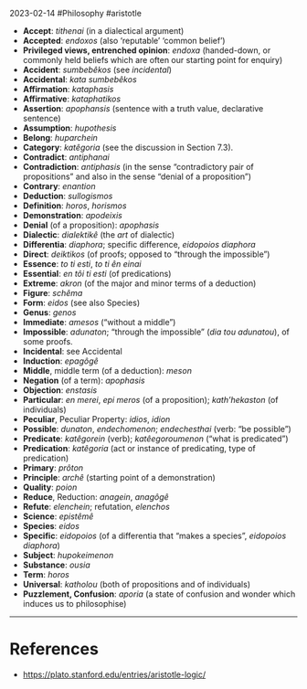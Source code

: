 2023-02-14
#Philosophy #aristotle    

- **Accept**: _tithenai_ (in a dialectical argument)
-  **Accepted**: _endoxos_ (also ‘reputable’ ‘common belief’)
-  **Privileged views, entrenched opinion**: *endoxa* (handed-down, or commonly held beliefs which are often our starting point for enquiry)
-   **Accident**: _sumbebêkos_ (see _incidental_)
-   **Accidental**: _kata sumbebêkos_
-   **Affirmation**: _kataphasis_
-   **Affirmative**: _kataphatikos_
-   **Assertion**: _apophansis_ (sentence with a truth value, declarative sentence)
-   **Assumption**: _hupothesis_
-   **Belong**: _huparchein_
-   **Category**: _katêgoria_ (see the discussion in Section 7.3).
-   **Contradict**: _antiphanai_
-   **Contradiction**: _antiphasis_ (in the sense “contradictory pair of propositions” and also in the sense “denial of a proposition”)
-   **Contrary**: _enantion_
-   **Deduction**: _sullogismos_
-   **Definition**: _horos_, _horismos_
-   **Demonstration**: _apodeixis_
-   **Denial** (of a proposition): _apophasis_
-   **Dialectic**: _dialektikê_ (the _art_ of dialectic)
-   **Differentia**: _diaphora_; specific difference, _eidopoios diaphora_
-   **Direct**: _deiktikos_ (of proofs; opposed to “through the impossible”)
-   **Essence**: _to ti esti_, _to ti ên einai_
-   **Essential**: _en tôi ti esti_ (of predications)
-   **Extreme**: _akron_ (of the major and minor terms of a deduction)
-   **Figure**: _schêma_
-   **Form**: _eidos_ (see also Species)
-   **Genus**: _genos_
-   **Immediate**: _amesos_ (“without a middle”)
-   **Impossible**: _adunaton_; “through the impossible” (_dia tou adunatou_), of some proofs.
-   **Incidental**: see Accidental
-   **Induction**: _epagôgê_
-   **Middle**, middle term (of a deduction): _meson_
-   **Negation** (of a term): _apophasis_
-   **Objection**: _enstasis_
-   **Particular**: _en merei_, _epi meros_ (of a proposition); _kath’hekaston_ (of individuals)
-   **Peculiar**, Peculiar Property: _idios_, _idion_
-   **Possible**: _dunaton_, _endechomenon_; _endechesthai_ (verb: “be possible”)
-   **Predicate**: _katêgorein_ (verb); _katêegoroumenon_ (“what is predicated”)
-   **Predication**: _katêgoria_ (act or instance of predicating, type of predication)
-   **Primary**: _prôton_
-   **Principle**: _archê_ (starting point of a demonstration)
-   **Quality**: _poion_
-   **Reduce**, Reduction: _anagein_, _anagôgê_
-   **Refute**: _elenchein_; refutation, _elenchos_
-   **Science**: _epistêmê_
-   **Species**: _eidos_
-   **Specific**: _eidopoios_ (of a differentia that “makes a species”, _eidopoios diaphora_)
-   **Subject**: _hupokeimenon_
-   **Substance**: _ousia_
-   **Term**: _horos_
-   **Universal**: _katholou_ (both of propositions and of individuals)
- **Puzzlement, Confusion**: *aporia* (a state of confusion and wonder which induces us to philosophise)


---
# References
- https://plato.stanford.edu/entries/aristotle-logic/